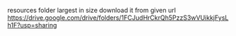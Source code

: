 resources folder largest in size download it from given url
https://drive.google.com/drive/folders/1FCJudHrCkrQh5PzzS3wVUikkjFysLh1F?usp=sharing
